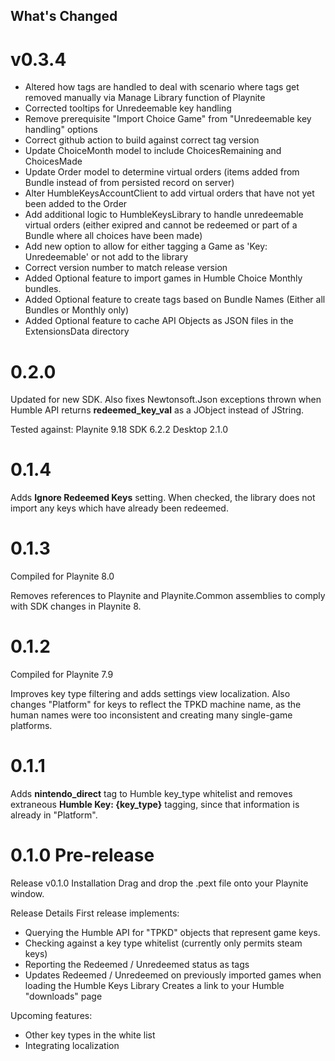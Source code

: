 ﻿## What's Changed
# v0.3.4
* Altered how tags are handled to deal with scenario where tags get removed manually via Manage Library function of Playnite
* Corrected tooltips for Unredeemable key handling
* Remove prerequisite "Import Choice Game" from "Unredeemable key handling" options
* Correct github action to build against correct tag version
* Update ChoiceMonth model to include ChoicesRemaining and ChoicesMade
* Update Order model to determine virtual orders (items added from Bundle instead of from persisted record on server)
* Alter HumbleKeysAccountClient to add virtual orders that have not yet been added to the Order
* Add additional logic to HumbleKeysLibrary to handle unredeemable virtual orders (either exipred and cannot be redeemed or part of a Bundle where all choices have been made)
* Add new option to allow for either tagging a Game as 'Key: Unredeemable' or not add to the library
* Correct version number to match release version
* Added Optional feature to import games in Humble Choice Monthly bundles.
* Added Optional feature to create tags based on Bundle Names (Either all Bundles or Monthly only)
* Added Optional feature to cache API Objects as JSON files in the ExtensionsData directory

# 0.2.0
Updated for new SDK. Also fixes Newtonsoft.Json exceptions thrown when Humble API returns **redeemed_key_val**
as a JObject instead of JString.

Tested against:
Playnite 9.18
SDK 6.2.2
Desktop 2.1.0

# 0.1.4
Adds **Ignore Redeemed Keys** setting. When checked, the library does not import any keys which have
already been redeemed.

# 0.1.3
Compiled for Playnite 8.0

Removes references to Playnite and Playnite.Common assemblies to comply with SDK changes in Playnite 8.

# 0.1.2
Compiled for Playnite 7.9

Improves key type filtering and adds settings view localization. Also changes "Platform" for keys to reflect the
TPKD machine name, as the human names were too inconsistent and creating many single-game platforms.

# 0.1.1
Adds **nintendo_direct** tag to Humble key_type whitelist and removes extraneous **Humble Key: {key_type}** tagging,
since that information is already in "Platform".


# 0.1.0 Pre-release
Release v0.1.0
Installation
Drag and drop the .pext file onto your Playnite window.

Release Details
First release implements:

* Querying the Humble API for "TPKD" objects that represent game keys.
* Checking against a key type whitelist (currently only permits steam keys)
* Reporting the Redeemed / Unredeemed status as tags
* Updates Redeemed / Unredeemed on previously imported games when loading the Humble Keys Library
  Creates a link to your Humble "downloads" page

Upcoming features:

* Other key types in the white list
* Integrating localization